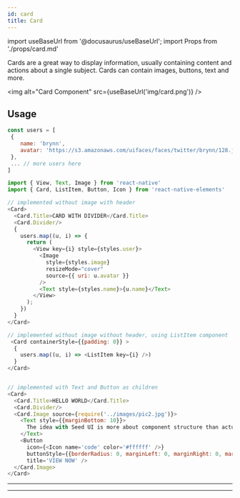 ```yaml
---
id: card
title: Card
---
```


import useBaseUrl from '@docusaurus/useBaseUrl';
import Props from './props/card.md'

Cards are a great way to display information, usually containing content and
actions about a single subject. Cards can contain images, buttons, text and
more.

<img alt="Card Component" src={useBaseUrl('img/card.png')} />

## Usage

```js
const users = [
 {
    name: 'brynn',
    avatar: 'https://s3.amazonaws.com/uifaces/faces/twitter/brynn/128.jpg'
 },
 ... // more users here
]

import { View, Text, Image } from 'react-native'
import { Card, ListItem, Button, Icon } from 'react-native-elements'

// implemented without image with header
<Card>
  <Card.Title>CARD WITH DIVIDER</Card.Title>
  <Card.Divider/>
  {
    users.map((u, i) => {
      return (
        <View key={i} style={styles.user}>
          <Image
            style={styles.image}
            resizeMode="cover"
            source={{ uri: u.avatar }}
          />
          <Text style={styles.name}>{u.name}</Text>
        </View>
      );
    })
  }
</Card>

// implemented without image without header, using ListItem component
 <Card containerStyle={{padding: 0}} >
  {
    users.map((u, i) => <ListItem key={i} />)
  }
</Card>


// implemented with Text and Button as children
<Card>
  <Card.Title>HELLO WORLD</Card.Title>
  <Card.Divider/>
  <Card.Image source={require('../images/pic2.jpg')}>
    <Text style={{marginBottom: 10}}>
      The idea with Seed UI is more about component structure than actual design.
    </Text>
    <Button
      icon={<Icon name='code' color='#ffffff' />}
      buttonStyle={{borderRadius: 0, marginLeft: 0, marginRight: 0, marginBottom: 0}}
      title='VIEW NOW' />
  </Card.Image>
</Card>
```

---

<Props />

---
